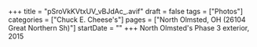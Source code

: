 +++
title = "pSroVkKVtxUV_vBJdAc_.avif"
draft = false
tags = ["Photos"]
categories = ["Chuck E. Cheese's"]
pages = ["North Olmsted, OH (26104 Great Northern Sh)"]
startDate = ""
+++
North Olmsted's Phase 3 exterior, 2015
